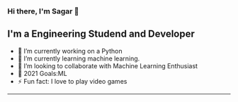 ### Hi there, I'm Sagar 👋

## I'm a Engineering Studend and Developer

- 🔭 I’m currently working on a Python
- 🌱 I’m currently learning machine learning.
- 👯 I’m looking to collaborate with Machine Learning Enthusiast
- 🥅 2021 Goals:ML
- ⚡ Fun fact: I love to play video games
---

[instagram]: https://instagram.com/sagar_patel_1908
[linkedin]: https://www.linkedin.com/in/sagar-chodavadiya-1131a1150/


